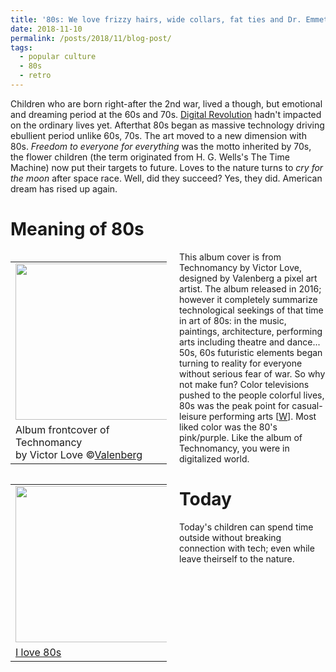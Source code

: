 ```yaml
---
title: '80s: We love frizzy hairs, wide collars, fat ties and Dr. Emmett Brown'
date: 2018-11-10
permalink: /posts/2018/11/blog-post/
tags:
  - popular culture
  - 80s
  - retro
---
```


Children who are born right-after the 2nd war, lived a though, but emotional and dreaming period at the 60s and 70s. <a href="https://en.wikipedia.org/wiki/Digital_Revolution"> Digital Revolution</a> hadn't impacted on the ordinary lives yet. Afterthat 80s began as massive technology driving ebullient period unlike 60s, 70s. The art moved to a new dimension with 80s. *Freedom to everyone for everything* was the motto inherited by 70s, the flower children (the term originated from H. G. Wells's The Time Machine) now put their targets to future. Loves to the nature turns to *cry for the moon* after space race. Well, did they succeed? Yes, they did. American dream has rised up again. 

Meaning of 80s
======

<table align='left' style="width:250px; margin-right:20px">
  <tr>
    <td><img src="https://orig00.deviantart.net/0954/f/2016/049/d/e/technomancy_by_valenberg-d9s8jyq.gif" width="250"></td>
  </tr>
  <tr>
    <td>Album frontcover of Technomancy <br>by Victor Love &copy;<a href="https://www.deviantart.com/valenberg/art/Technomancy-591623954" target="_blank">Valenberg</a></td>
  </tr>
</table>

This album cover is from Technomancy by Victor Love, designed by Valenberg a pixel art artist. The album released in 2016; however it completely summarize technological seekings of that time in art of 80s: in the music, paintings, architecture, performing arts including theatre and dance... 50s, 60s futuristic elements began turning to reality for everyone without serious fear of war. So why not make fun? Color televisions pushed to the people colorful lives, 80s was the peak point for casual-leisure performing arts [<a href="https://en.wikipedia.org/wiki/Performance_art#1980s" target="_blank">W</a>]. Most liked color was the 80's pink/purple. Like the album of Technomancy, you were in digitalized world.


<table align='left' style="width:250px; margin-right:20px">
  <tr>
    <td><img src="https://cpuskullu.github.io/images/blog-20181110-ilove80s.jpg" width="250"></td>
  </tr>
  <tr>
    <td><a href="https://en.wikipedia.org/wiki/I_Love_the_%2780s_(UK_TV_series)" target="_blank">I love 80s</a></td>
  </tr>
</table>

Today
======

Today's children can spend time outside without breaking connection with tech; even while leave theirself to the nature.


